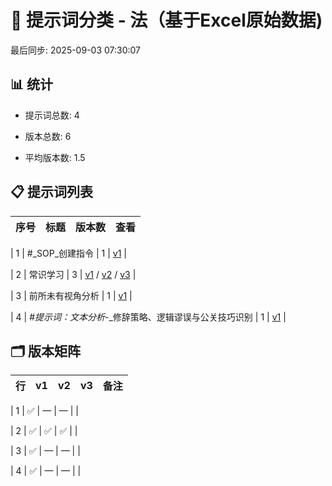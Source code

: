 # 📂 提示词分类 - 法（基于Excel原始数据)

最后同步: 2025-09-03 07:30:07


## 📊 统计

- 提示词总数: 4

- 版本总数: 6  

- 平均版本数: 1.5


## 📋 提示词列表


| 序号 | 标题 | 版本数 | 查看 |
|------|------|--------|------|

| 1 | #_SOP_创建指令 | 1 | [v1](./(1,1)_#_SOP_创建指令.md) |

| 2 | 常识学习 | 3 | [v1](./(2,1)_常识学习.md) / [v2](./(2,2)_常识学习.md) / [v3](./(2,3)_常识学习.md) |

| 3 | 前所未有视角分析 | 1 | [v1](./(3,1)_前所未有视角分析.md) |

| 4 | #_提示词：文本分析_-_修辞策略、逻辑谬误与公关技巧识别 | 1 | [v1](./(4,1)_#_提示词：文本分析_-_修辞策略、逻辑谬误与公关技巧识别.md) |


## 🗂️ 版本矩阵


| 行 | v1 | v2 | v3 | 备注 |
|---|---|---|---|---|

| 1 | ✅ | — | — |  |

| 2 | ✅ | ✅ | ✅ |  |

| 3 | ✅ | — | — |  |

| 4 | ✅ | — | — |  |
